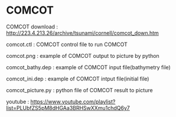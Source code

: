 # COMCOT

COMCOT download : http://223.4.213.26/archive/tsunami/cornell/comcot_down.htm

comcot.ctl : COMCOT control file to run COMCOT

comcot.png : example of COMCOT output to picture by python

comcot_bathy.dep : example of COMCOT input file(bathymetry file)

comcot_ini.dep : example of COMCOT intput file(initial file)

comcot_picture.py : python file of COMCOT result to picture

youtube : https://www.youtube.com/playlist?list=PLUbfZS5pM8dHGAa3BRHSwXXmu1chdQ6y7
